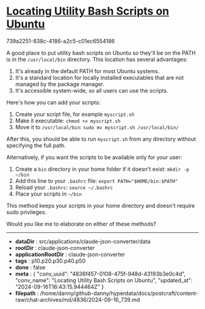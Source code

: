# [Locating Utility Bash Scripts on Ubuntu](https://claude.ai/chat/4836f457-0108-475f-948d-43193b3e0c4d)

739a2251-838c-4186-a2c5-c01ec6554186

 A good place to put utility bash scripts on Ubuntu so they'll be on the PATH is in the `/usr/local/bin` directory. This location has several advantages:

1. It's already in the default PATH for most Ubuntu systems.
2. It's a standard location for locally installed executables that are not managed by the package manager.
3. It's accessible system-wide, so all users can use the scripts.

Here's how you can add your scripts:

1. Create your script file, for example `myscript.sh`
2. Make it executable: `chmod +x myscript.sh`
3. Move it to `/usr/local/bin`: `sudo mv myscript.sh /usr/local/bin/`

After this, you should be able to run `myscript.sh` from any directory without specifying the full path.

Alternatively, if you want the scripts to be available only for your user:

1. Create a `bin` directory in your home folder if it doesn't exist: `mkdir -p ~/bin`
2. Add this line to your `.bashrc` file: `export PATH="$HOME/bin:$PATH"`
3. Reload your `.bashrc`: `source ~/.bashrc`
4. Place your scripts in `~/bin`

This method keeps your scripts in your home directory and doesn't require sudo privileges.

Would you like me to elaborate on either of these methods?

---

* **dataDir** : src/applications/claude-json-converter/data
* **rootDir** : claude-json-converter
* **applicationRootDir** : claude-json-converter
* **tags** : p10.p20.p30.p40.p50
* **done** : false
* **meta** : {
  "conv_uuid": "4836f457-0108-475f-948d-43193b3e0c4d",
  "conv_name": "Locating Utility Bash Scripts on Ubuntu",
  "updated_at": "2024-09-16T16:43:15.944464Z"
}
* **filepath** : /home/danny/github-danny/hyperdata/docs/postcraft/content-raw/chat-archives/md/4836/2024-09-16_739.md